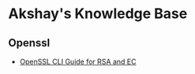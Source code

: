 # Akshay's Knowledge Base

## Openssl

- [OpenSSL CLI Guide for RSA and EC](01_pages/01_cli/01_openssl.md)
